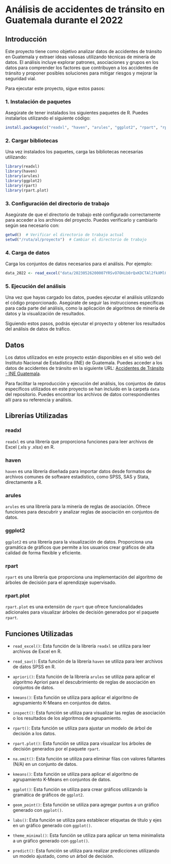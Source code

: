 # Análisis de accidentes de tránsito en Guatemala durante el 2022

## Introducción

Este proyecto tiene como objetivo analizar datos de accidentes de tránsito en Guatemala y extraer ideas valiosas utilizando técnicas de minería de datos. El análisis incluye explorar patrones, asociaciones y grupos en los datos para comprender los factores que contribuyen a los accidentes de tránsito y proponer posibles soluciones para mitigar riesgos y mejorar la seguridad vial.

Para ejecutar este proyecto, sigue estos pasos:

### 1. Instalación de paquetes

Asegúrate de tener instalados los siguientes paquetes de R. Puedes instalarlos utilizando el siguiente código:

```R
install.packages(c("readxl", "haven", "arules", "ggplot2", "rpart", "rpart.plot"))
```

### 2. Cargar bibliotecas

Una vez instalados los paquetes, carga las bibliotecas necesarias utilizando:

```R
library(readxl)
library(haven)
library(arules)
library(ggplot2)
library(rpart)
library(rpart.plot)
```

### 3. Configuración del directorio de trabajo

Asegúrate de que el directorio de trabajo esté configurado correctamente para acceder a los archivos del proyecto. Puedes verificarlo y cambiarlo según sea necesario con:

```R
getwd()  # Verificar el directorio de trabajo actual
setwd("/ruta/al/proyecto")  # Cambiar el directorio de trabajo
```

### 4. Carga de datos

Carga los conjuntos de datos necesarios para el análisis. Por ejemplo:

```R
data_2022 <- read_excel("data/20230526200007YRSvO7OHib0rQxKDCTAl2fkXMl05g9Uz.xlsx")
```

### 5. Ejecución del análisis

Una vez que hayas cargado los datos, puedes ejecutar el análisis utilizando el código proporcionado. Asegúrate de seguir las instrucciones específicas para cada parte del análisis, como la aplicación de algoritmos de minería de datos y la visualización de resultados.

Siguiendo estos pasos, podrás ejecutar el proyecto y obtener los resultados del análisis de datos de tráfico.

## Datos

Los datos utilizados en este proyecto están disponibles en el sitio web del Instituto Nacional de Estadística (INE) de Guatemala. Puedes acceder a los datos de accidentes de tránsito en la siguiente URL: [Accidentes de Tránsito - INE Guatemala](https://www.ine.gob.gt/bases-de-datos/accidentes-de-transito/).

Para facilitar la reproducción y ejecución del análisis, los conjuntos de datos específicos utilizados en este proyecto se han incluido en la carpeta `data` del repositorio. Puedes encontrar los archivos de datos correspondientes allí para su referencia y análisis.

## Librerías Utilizadas

### readxl
`readxl` es una librería que proporciona funciones para leer archivos de Excel (.xls y .xlsx) en R.

### haven
`haven` es una librería diseñada para importar datos desde formatos de archivos comunes de software estadístico, como SPSS, SAS y Stata, directamente a R.

### arules
`arules` es una librería para la minería de reglas de asociación. Ofrece funciones para descubrir y analizar reglas de asociación en conjuntos de datos.

### ggplot2
`ggplot2` es una librería para la visualización de datos. Proporciona una gramática de gráficos que permite a los usuarios crear gráficos de alta calidad de forma flexible y eficiente.

### rpart
`rpart` es una librería que proporciona una implementación del algoritmo de árboles de decisión para el aprendizaje supervisado.

### rpart.plot
`rpart.plot` es una extensión de `rpart` que ofrece funcionalidades adicionales para visualizar árboles de decisión generados por el paquete `rpart`.

## Funciones Utilizadas

- `read_excel()`: Esta función de la librería `readxl` se utiliza para leer archivos de Excel en R.
  
- `read_sav()`: Esta función de la librería `haven` se utiliza para leer archivos de datos SPSS en R.

- `apriori()`: Esta función de la librería `arules` se utiliza para aplicar el algoritmo Apriori para el descubrimiento de reglas de asociación en conjuntos de datos.

- `kmeans()`: Esta función se utiliza para aplicar el algoritmo de agrupamiento K-Means en conjuntos de datos.

- `inspect()`: Esta función se utiliza para visualizar las reglas de asociación o los resultados de los algoritmos de agrupamiento.

- `rpart()`: Esta función se utiliza para ajustar un modelo de árbol de decisión a los datos.

- `rpart.plot()`: Esta función se utiliza para visualizar los árboles de decisión generados por el paquete `rpart`.

- `na.omit()`: Esta función se utiliza para eliminar filas con valores faltantes (N/A) en un conjunto de datos.

- `kmeans()`: Esta función se utiliza para aplicar el algoritmo de agrupamiento K-Means en conjuntos de datos.

- `ggplot()`: Esta función se utiliza para crear gráficos utilizando la gramática de gráficos de `ggplot2`.

- `geom_point()`: Esta función se utiliza para agregar puntos a un gráfico generado con `ggplot()`.

- `labs()`: Esta función se utiliza para establecer etiquetas de título y ejes en un gráfico generado con `ggplot()`.

- `theme_minimal()`: Esta función se utiliza para aplicar un tema minimalista a un gráfico generado con `ggplot()`.

- `predict()`: Esta función se utiliza para realizar predicciones utilizando un modelo ajustado, como un árbol de decisión.